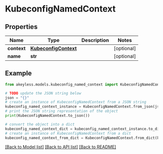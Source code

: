 # KubeconfigNamedContext


## Properties

Name | Type | Description | Notes
------------ | ------------- | ------------- | -------------
**context** | [**KubeconfigContext**](KubeconfigContext.md) |  | [optional] 
**name** | **str** |  | [optional] 

## Example

```python
from akeyless.models.kubeconfig_named_context import KubeconfigNamedContext

# TODO update the JSON string below
json = "{}"
# create an instance of KubeconfigNamedContext from a JSON string
kubeconfig_named_context_instance = KubeconfigNamedContext.from_json(json)
# print the JSON string representation of the object
print(KubeconfigNamedContext.to_json())

# convert the object into a dict
kubeconfig_named_context_dict = kubeconfig_named_context_instance.to_dict()
# create an instance of KubeconfigNamedContext from a dict
kubeconfig_named_context_from_dict = KubeconfigNamedContext.from_dict(kubeconfig_named_context_dict)
```
[[Back to Model list]](../README.md#documentation-for-models) [[Back to API list]](../README.md#documentation-for-api-endpoints) [[Back to README]](../README.md)


